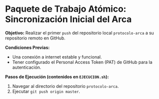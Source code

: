 
# Paquete de Trabajo Atómico: Sincronización Inicial del Arca

**Objetivo:** Realizar el primer `push` del repositorio local `protocolo-arca` a su repositorio remoto en GitHub.

**Condiciones Previas:**
*   Una conexión a internet estable y funcional.
*   Tener configurado el Personal Access Token (PAT) de GitHub para la autenticación.

**Pasos de Ejecución (contenidos en `EJECUCION.sh`):**
1.  Navegar al directorio del repositorio `protocolo-arca`.
2.  Ejecutar `git push origin master`.
